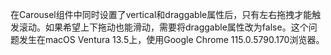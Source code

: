 在Carousel组件中同时设置了vertical和draggable属性后，只有左右拖拽才能触发滚动。如果希望上下拖动也能滑动，需要将draggable属性改为false。这个问题发生在macOS Ventura 13.5上，使用Google Chrome 115.0.5790.170浏览器。

